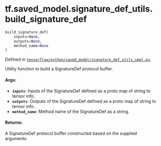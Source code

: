 <div itemscope itemtype="http://developers.google.com/ReferenceObject">
<meta itemprop="name" content="tf.saved_model.signature_def_utils.build_signature_def" />
</div>

# tf.saved_model.signature_def_utils.build_signature_def

``` python
build_signature_def(
    inputs=None,
    outputs=None,
    method_name=None
)
```



Defined in [`tensorflow/python/saved_model/signature_def_utils_impl.py`](https://www.tensorflow.org/code/tensorflow/python/saved_model/signature_def_utils_impl.py).

Utility function to build a SignatureDef protocol buffer.

#### Args:

* <b>`inputs`</b>: Inputs of the SignatureDef defined as a proto map of string to
      tensor info.
* <b>`outputs`</b>: Outputs of the SignatureDef defined as a proto map of string to
      tensor info.
* <b>`method_name`</b>: Method name of the SignatureDef as a string.


#### Returns:

  A SignatureDef protocol buffer constructed based on the supplied arguments.